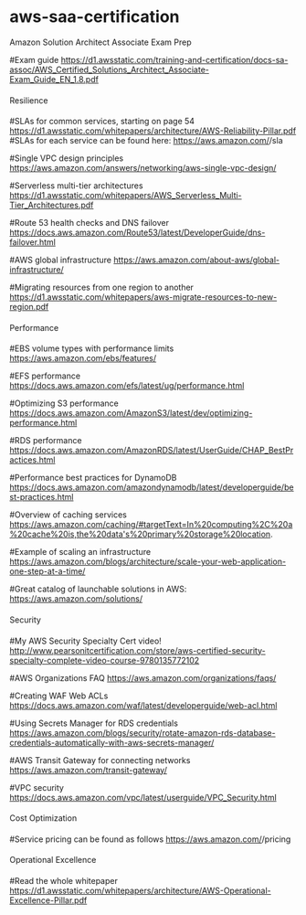 # aws-saa-certification
Amazon Solution Architect Associate Exam Prep

#Exam guide
https://d1.awsstatic.com/training-and-certification/docs-sa-assoc/AWS_Certified_Solutions_Architect_Associate-Exam_Guide_EN_1.8.pdf

####
Resilience
####

#SLAs for common services, starting on page 54
https://d1.awsstatic.com/whitepapers/architecture/AWS-Reliability-Pillar.pdf
#SLAs for each service can be found here:
https://aws.amazon.com/<servicename>/sla

#Single VPC design principles
https://aws.amazon.com/answers/networking/aws-single-vpc-design/

#Serverless multi-tier architectures
https://d1.awsstatic.com/whitepapers/AWS_Serverless_Multi-Tier_Architectures.pdf

#Route 53 health checks and DNS failover
https://docs.aws.amazon.com/Route53/latest/DeveloperGuide/dns-failover.html

#AWS global infrastructure
https://aws.amazon.com/about-aws/global-infrastructure/

#Migrating resources from one region to another
https://d1.awsstatic.com/whitepapers/aws-migrate-resources-to-new-region.pdf

####
Performance
####

#EBS volume types with performance limits
https://aws.amazon.com/ebs/features/

#EFS performance
https://docs.aws.amazon.com/efs/latest/ug/performance.html

#Optimizing S3 performance
https://docs.aws.amazon.com/AmazonS3/latest/dev/optimizing-performance.html

#RDS performance
https://docs.aws.amazon.com/AmazonRDS/latest/UserGuide/CHAP_BestPractices.html

#Performance best practices for DynamoDB
https://docs.aws.amazon.com/amazondynamodb/latest/developerguide/best-practices.html

#Overview of caching services
https://aws.amazon.com/caching/#targetText=In%20computing%2C%20a%20cache%20is,the%20data's%20primary%20storage%20location.

#Example of scaling an infrastructure
https://aws.amazon.com/blogs/architecture/scale-your-web-application-one-step-at-a-time/



#Great catalog of launchable solutions in AWS:
https://aws.amazon.com/solutions/

####
Security
####

#My AWS Security Specialty Cert video!
http://www.pearsonitcertification.com/store/aws-certified-security-specialty-complete-video-course-9780135772102

#AWS Organizations FAQ
https://aws.amazon.com/organizations/faqs/

#Creating WAF Web ACLs
https://docs.aws.amazon.com/waf/latest/developerguide/web-acl.html

#Using Secrets Manager for RDS credentials
https://aws.amazon.com/blogs/security/rotate-amazon-rds-database-credentials-automatically-with-aws-secrets-manager/

#AWS Transit Gateway for connecting networks
https://aws.amazon.com/transit-gateway/

#VPC security
https://docs.aws.amazon.com/vpc/latest/userguide/VPC_Security.html

####
Cost Optimization
####

#Service pricing can be found as follows
https://aws.amazon.com/<servicename>/pricing

####
Operational Excellence
####

#Read the whole whitepaper
https://d1.awsstatic.com/whitepapers/architecture/AWS-Operational-Excellence-Pillar.pdf


